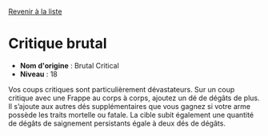 [Revenir à la liste](list.md)

# Critique brutal

 * **Nom d'origine** : Brutal Critical
 * **Niveau** : 18


<p>Vos coups critiques sont particulièrement dévastateurs. Sur un coup critique avec une Frappe au corps à corps, ajoutez un dé de dégâts de plus. Il s’ajoute aux autres dés supplémentaires que vous gagnez si votre arme possède les traits mortelle ou fatale. La cible subit également une quantité de dégâts de saignement persistants égale à deux dés de dégâts.</p>